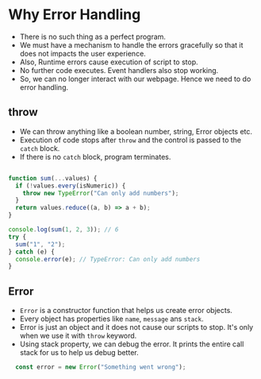 # Why Error Handling

- There is no such thing as a perfect program.
- We must have a mechanism to handle the errors gracefully so that it does not impacts the user experience.
- Also, Runtime errors cause execution of script to stop.
- No further code executes. Event handlers also stop working.
- So, we can no longer interact with our webpage. Hence we need to do error handling.

## throw

- We can throw anything like a boolean number, string, Error objects etc.
- Execution of code stops after `throw` and the control is passed to the `catch` block.
- If there is no `catch` block, program terminates.

``` javascript

function sum(...values) {
  if (!values.every(isNumeric)) {
    throw new TypeError("Can only add numbers");
  }
  return values.reduce((a, b) => a + b);
}

console.log(sum(1, 2, 3)); // 6
try {
  sum("1", "2");
} catch (e) {
  console.error(e); // TypeError: Can only add numbers
}
```

## Error

- `Error` is a constructor function that helps us create error objects.
- Every object has properties like `name`, `message` ans `stack`.
- Error is just an object and it does not cause our scripts to stop. It's only when we use it with `throw` keyword.
- Using stack property, we can debug the error. It prints the entire call stack for us to help us debug better.

``` javascript
  const error = new Error("Something went wrong");
```
